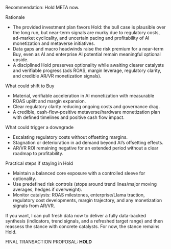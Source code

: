 Recommendation: Hold META now.

Rationale
- The provided investment plan favors Hold: the bull case is plausible over the long run, but near-term signals are murky due to regulatory costs, ad-market cyclicality, and uncertain pacing and profitability of AI monetization and metaverse initiatives.
- Data gaps and macro headwinds raise the risk premium for a near-term Buy, even as AI and enterprise AI potential remain meaningful optional upside.
- A disciplined Hold preserves optionality while awaiting clearer catalysts and verifiable progress (ads ROAS, margin leverage, regulatory clarity, and credible AR/VR monetization signals).

What could shift to Buy
- Material, verifiable acceleration in AI monetization with measurable ROAS uplift and margin expansion.
- Clear regulatory clarity reducing ongoing costs and governance drag.
- A credible, cash-flow-positive metaverse/hardware monetization plan with defined timelines and positive cash flow impact.

What could trigger a downgrade
- Escalating regulatory costs without offsetting margins.
- Stagnation or deterioration in ad demand beyond AI’s offsetting effects.
- AR/VR ROI remaining negative for an extended period without a clear roadmap to profitability.

Practical steps if staying in Hold
- Maintain a balanced core exposure with a controlled sleeve for optionality.
- Use predefined risk controls (stops around trend lines/major moving averages, hedges if overweight).
- Monitor catalysts: ROAS milestones, enterprise/Llama traction, regulatory cost developments, margin trajectory, and any monetization signals from AR/VR.

If you want, I can pull fresh data now to deliver a fully data-backed synthesis (indicators, trend signals, and a refreshed target range) and then reassess the stance with concrete catalysts. For now, the stance remains Hold.

FINAL TRANSACTION PROPOSAL: **HOLD**